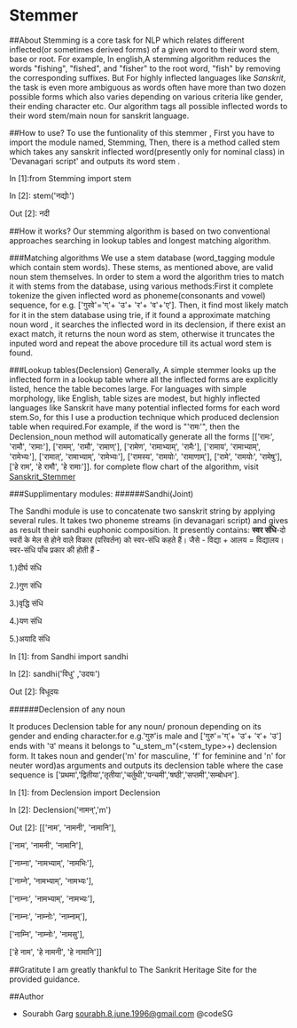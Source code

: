 ﻿# Stemmer


##About
Stemming is a core task for NLP which relates different inflected(or sometimes derived forms) of a given word to their word stem, base or root. For example, In english,A stemming algorithm reduces the words "fishing", "fished", and "fisher" to the root word, "fish" by removing the corresponding suffixes. But For highly inflected languages like *Sanskrit*, the task is even more ambiguous as words often have more than two dozen possible forms which also varies depending on various criteria like gender, their ending character etc.
Our algorithm tags all possible inflected words to their word stem/main noun for sanskrit language.


##How to use?
To use the funtionality of this stemmer , First you have to import the module named, Stemming, Then, there is a method called stem which takes any sanskrit inflected word(presently only for nominal class) in 'Devanagari script' and outputs its word stem .

In [1]:from Stemming import stem

In [2]: stem('नद्योः') 

Out [2]: नदी 


##How it works?
Our stemming algorithm is based on two conventional approaches searching in lookup tables and longest matching algorithm.
 
###Matching algorithms
We use a stem database (word_tagging module which contain stem words). These stems, as mentioned above, are  valid noun stem themselves. In order to stem a word the algorithm tries to match it with stems from the database, using various methods:First it complete tokenize the given inflected word as phoneme(consonants and vowel) sequence, for e.g. ['गुरवे'='ग्'+ 'उ'+ 'र'+ 'व'+'ए'].  Then, it find most likely match for it in the stem database using trie, if it found a approximate matching noun word , it searches the inflected word in its declension, if there exist an exact match, it returns the noun word as stem, otherwise it truncates the inputed word and repeat the above procedure till its actual word stem is found. 

###Lookup tables(Declension)
Generally, A simple stemmer looks up the inflected form in a lookup table where all the inflected forms are explicitly listed, hence the table becomes large. For languages with simple morphology, like English, table sizes are modest, but highly inflected languages like Sanskrit have many potential inflected forms for each word stem.So, for this I use a production technique which produced declension table when required.For example, if the word is "'रामः'", then the Declension_noun method will automatically generate all the forms [['रामः', 'रामौ', 'रामाः'], ['रामम्', 'रामौ', 'रामाण्'], ['रामेण', 'रामाभ्याम्', 'रामैः'], ['रामाय', 'रामाभ्याम्', 'रामेभ्यः'], ['रामात्', 'रामाभ्याम्', 'रामेभ्यः'], ['रामस्य', 'रामयोः', 'रामाणाम्'], ['रामे', 'रामयोः', 'रामेषु'], ['हे राम', 'हे रामौ', 'हे रामाः']].
for complete flow chart of the algorithm, visit [Sanskrit_Stemmer](https://github.com/codeSG/Stemmer/blob/master/Sanskrit_Stemmer.pdf)

###Supplimentary modules:
######Sandhi(Joint)

The Sandhi module is use to concatenate two sanskrit string by applying several rules. It takes two phoneme streams (in devanagari script) and gives as result their sandhi euphonic composition.
It presently contains:
**स्वर संधि**-दो स्वरों के मेल से होने वाले विकार (परिवर्तन) को स्वर-संधि कहते हैं। जैसे - विद्या + आलय = विद्यालय।
स्वर-संधि पाँच प्रकार की होती हैं -

1.)दीर्घ संधि

2.)गुण संधि

3.)वृद्धि संधि

4.)यण संधि

5.)अयादि संधि

In [1]: from Sandhi import sandhi

In [2]: sandhi('विधु' ,'उदयः') 

Out [2]: विधूदयः  

######Declension of any noun

It produces Declension table for any noun/ pronoun depending on its gender and ending character.for e.g.'गुरु'is male and ['गुरु'='ग्'+ 'उ'+ 'र'+ 'उ'] ends with 'उ' means it belongs to "u_stem_m"(<stem_type>+<gender>) declension form.
It takes noun and gender('m' for masculine, 'f' for feminine and 'n' for neuter word)as arguments and outputs its declension table where the case sequence is ['प्रथमा','द्वितीया','तृतीया','चर्तुथी','पन्चमी','षष्ठी','सप्तमी','सम्बोधन'].

In [1]: from Declension import Declension

In [2]: Declension('नामन्','m')

Out [2]: [['नाम', 'नामनी', 'नामानि'],

['नाम', 'नामनी', 'नामानि'], 

['नाम्ना', 'नामभ्याम्', 'नामभिः'],

['नाम्ने', 'नामभ्याम्', 'नामभ्यः'],

['नाम्नः', 'नामभ्याम्', 'नामभ्यः'], 

['नाम्नः', 'नाम्नोः', 'नाम्नाम्'],

['नाम्नि', 'नाम्नोः', 'नामसु'], 

['हे नाम', 'हे नामनी', 'हे नामानि']]

##Gratitute
I am greatly thankful to The Sankrit Heritage Site for the provided guidance.

##Author
* Sourabh Garg sourabh.8.june.1996@gmail.com @codeSG